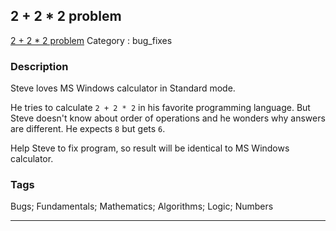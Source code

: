 ## 2 + 2 * 2 problem
[2 + 2 * 2 problem](https://www.codewars.com/kata/2-plus-2-star-2-problem)
Category : bug_fixes

### Description
Steve loves MS Windows calculator in Standard mode.

He tries to calculate ``2 + 2 * 2`` in his favorite programming language. But Steve doesn't know about order of operations and he wonders why answers are different. He expects ``8`` but gets ``6``.

Help Steve to fix program, so result will be identical to MS Windows calculator.

### Tags
Bugs; Fundamentals; Mathematics; Algorithms; Logic; Numbers

- - -

